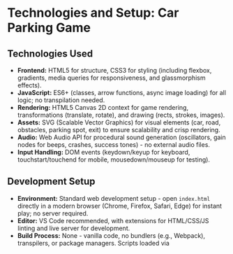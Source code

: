 # Technologies and Setup: Car Parking Game

## Technologies Used
- **Frontend:** HTML5 for structure, CSS3 for styling (including flexbox, gradients, media queries for responsiveness, and glassmorphism effects).
- **JavaScript:** ES6+ (classes, arrow functions, async image loading) for all logic; no transpilation needed.
- **Rendering:** HTML5 Canvas 2D context for game rendering, transformations (translate, rotate), and drawing (rects, strokes, images).
- **Assets:** SVG (Scalable Vector Graphics) for visual elements (car, road, obstacles, parking spot, exit) to ensure scalability and crisp rendering.
- **Audio:** Web Audio API for procedural sound generation (oscillators, gain nodes for beeps, crashes, success tones) - no external audio files.
- **Input Handling:** DOM events (keydown/keyup for keyboard, touchstart/touchend for mobile, mousedown/mouseup for testing).

## Development Setup
- **Environment:** Standard web development setup - open `index.html` directly in a modern browser (Chrome, Firefox, Safari, Edge) for instant play; no server required.
- **Editor:** VS Code recommended, with extensions for HTML/CSS/JS linting and live server for development.
- **Build Process:** None - vanilla code, no bundlers (e.g., Webpack), transpilers, or package managers. Scripts loaded via <script> tags in specific order to resolve dependencies.
- **Testing:** Manual testing across devices (desktop/mobile) and browsers; use browser dev tools for console logging, performance profiling, and canvas debugging.
- **Deployment:** Static hosting (e.g., GitHub Pages, Netlify) - upload all files (index.html, css/, js/, assets/) to a web server or CDN.

## Technical Constraints
- **Client-Side Only:** No backend or server-side logic; everything runs in the browser, limiting features like multiplayer or persistent storage (localStorage could be added).
- **Browser Compatibility:** Relies on modern APIs (Canvas, Web Audio, touch events); may need polyfills for older browsers (e.g., IE11 not supported).
- **Performance:** Designed for 60fps on mid-range devices; canvas size fixed at 800x600 but responsive via CSS; collision checks optimized to boundaries only.
- **File Size:** Lightweight - no large assets or libraries; SVGs keep visuals scalable without raster images.
- **Mobile Limitations:** Touch controls simulated via buttons; no gesture support (e.g., swipe for steering) to keep it simple.

## Dependencies
- **External:** None - fully self-contained, no npm packages, CDNs, or third-party libraries to ensure easy setup and portability.
- **Internal:** JS modules loaded sequentially (game.js depends on physics.js, etc.); no import/export as it's vanilla script tags.
- **Browser APIs:** Relies on standard web APIs (DOM, Canvas, AudioContext, requestAnimationFrame, navigator.userAgent for device detection).

## Tool Usage Patterns
- **Game Loop:** `requestAnimationFrame` for smooth animation, with delta-time calculations for frame-rate independence.
- **Event Handling:** Direct DOM event listeners for inputs and UI (e.g., level select change, restart button click); preventDefault on touch/keyboard to avoid scrolling/zoom.
- **Image Loading:** Asynchronous `new Image()` with `src` assignment; check `complete` before drawing, fallback to canvas primitives.
- **Physics Updates:** Fixed timestep fallback (1/60s) if deltaTime invalid; exponential decay for friction. SAT (Separating Axis Theorem) implementation for collision detection: project() for shape projections, getAxes() for obstacle axes, axesOverlap() for overlap checks, checkSATCollision() for full detection using car corners from Car.getCorners(). Collision response sets velocity=0 without MTV-based pushAway.
- **State Management:** String-based FSM in `ParkingGame` for transitions; timeouts for delays (e.g., parked to exiting).
- **Debugging:** Console.log for success events; no formal logging framework.
- **Extension Points:** Add new levels by extending `Level` class switch cases; new features via composition in `ParkingGame` (e.g., add Timer class).
- **Script Loading Dependency Order:** Scripts loaded in specific order via <script> tags in index.html: game.js first (core orchestrator), then physics.js (depends on game), controls.js, levels.js to ensure dependencies resolve without timing issues.

## Development Workflow Notes
- **User Testing:** User already has the game open in browser and just needs to refresh to see changes. Do not run the game for them.

This setup ensures the game is quick to develop, test, and deploy while maintaining high performance and broad compatibility.